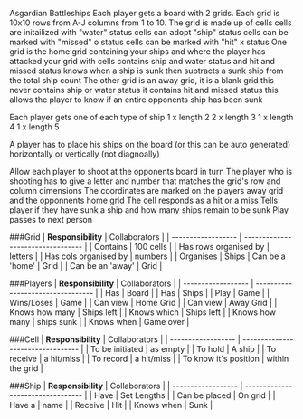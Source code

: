 Asgardian Battleships
Each player gets a board with 2 grids.
	Each grid is 10x10
		rows from A-J
		columns from 1  to 10.
	The grid is made up of cells
		cells are initailized with "water" status
		cells can adopt "ship" status
		cells can be marked with "missed" o status
		cells can be marked with "hit" x status
	One grid is the home grid containing your ships and where the player has attacked your grid
		with cells
			contains ship and water status
			and hit and missed status
		knows when a ship is sunk
			then subtracts a sunk ship from the total ship count
	The other grid is an away grid, it is a blank grid
		this never contains ship or water status
		it contains hit and missed status
		this allows the player to know if an entire opponents ship has been sunk

Each player gets one of each type of ship
	1 x length 2
	2 x length 3
	1 x length 4
	1 x length 5

A player has to place his ships on the board (or this can be auto generated)
	horizontally or vertically (not diagnoally)


Allow each player to shoot at the opponents board in turn
	The player who is shooting has to give a letter and number that matches the grid's row and column dimensions
	The coordinates are marked on the players away grid and the opponnents home grid
	The cell responds as a hit or a miss
	Tells player if they have sunk a ship and how many ships remain to be sunk
	Play passes to next person

###Grid
| **Responsibility** | Collaborators 					 |
| ------------------ | --------------------------------- |
| Contains | 100 cells |
| Has rows organised by | letters |
| Has cols organised by | numbers |
| Organises | Ships
| Can be a 'home' | Grid |
| Can be an 'away' | Grid |


###Players
| **Responsibility** | Collaborators 					 |
| ------------------ | --------------------------------- |
| Has | Board |
| Has | Ships |
| Play | Game |
| Wins/Loses | Game |
| Can view | Home Grid |
| Can view | Away Grid |
| Knows how many | Ships left |
| Knows which | Ships left |
| Knows how many | ships sunk |
| Knows when | Game over |


###Cell
| **Responsibility** | Collaborators 					 |
| ------------------ | --------------------------------- |
| To be initiated | as empty |
| To hold | A ship |
| To receive | a hit/miss |
| To record | a hit/miss |
| To know it's position | within the grid |


###Ship
| **Responsibility** | Collaborators 					 |
| ------------------ | --------------------------------- |
| Have | Set Lengths |
| Can be placed | On grid |
| Have a | name |
| Receive | Hit |
| Knows when | Sunk |